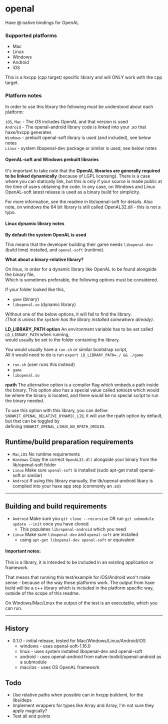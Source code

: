 # openal

Haxe @:native bindings for OpenAL

### Supported platforms 

- Mac
- Linux
- Windows
- Android
- iOS

This is a hxcpp (cpp target) specific library and will ONLY work with the cpp target.

### Platform notes

In order to use this library the following must be understood about each platform:

`iOS`, `Mac` - The OS includes OpenAL and that version is used   
`Android` - The openal-android library code is linked into your .so that haxe/hxcpp generates   
`Windows` - prebuilt openal-soft library is used (and included), see below notes   
`Linux` - system libopenal-dev package or similar is used, see below notes

#### OpenAL-soft and Windows prebuilt libraries

It's important to take note that the **OpenAL libraries are generally required to be linked dynamically** (because of LGPL licensing).
There is a case where you can statically link, but this is only if your source is made public at the time of users obtaining the code.
In any case, on Windows and Linux OpenAL-soft latest release is used as a binary build for simplicity.

For more information, see the readme in lib/openal-soft for details.
Also note, on windows the 64 bit library is still called OpenAL32.dll - this is not a typo.

#### Linux dynamic library notes

**By default the system OpenAL is used**

This means that the developer building their game needs `libopenal-dev` (build time) installed, and `openal-soft` (runtime).

**What about a binary-relative library?**

On linux, in order for a dynamic library like OpenAL to be found alongside the binary file,   
Which is sometimes preferable, the following options must be considered.

If your folder looked like this,   

- `game` (binary)
- `libopenal.so` (dynamic library)

Without one of the below options, it will fail to find the library.   
_(That is unless the system has the library installed somewhere already)_.

**LD_LIBRARY_PATH option**
An environment variable has to be set called `LD_LIBRARY_PATH` when running,   
would usually be set to the folder containing the library.

You would usually have a `run.sh` or similar bootstrap script,   
All it would need to do is run `export LD_LIBRARY_PATH=./ && ./game`   

- `run.sh` (user runs this instead)
- `game`
- `libopenal.so`

**rpath**
The alternative option is a compiler flag which embeds a path inside the binary.
This option also has a special value called `$ORIGIN` which would be where the binary is located,
and there would be no special script to run the binary needed.

To use this option with this library, you can define `SNOWKIT_OPENAL_RELATIVE_DYNAMIC_LIB`,
it will use the rpath option by default, but that can be toggled by   
defining `SNOWKIT_OPENAL_LINUX_NO_RPATH_ORIGIN`.


## Runtime/build preparation requirements

- `Mac`,`iOS` No runtime requirements
- `Windows` Copy the correct `OpenAL32.dll` alongside your binary from the lib/openal-soft folder
- `Linux` Make sure `openal-soft` is installed (sudo apt-get install openal-soft or similar)
- `Android` If using this library manually, the lib/openal-android libary is compiled into your haxe app step (commonly an .so)

---

## Building and build requirements

- `Android` Make sure you `git clone --recursive`  OR run `git submodule update --init` once you have cloned.    
    - This populates `lib/openal-android` which you need
- `Linux` Make sure `libopenal-dev` and `openal-soft` are installed
    - using `apt-get libopenal-dev openal-soft` or equivalent

#### Important notes:   

This is a library, it is intended to be included in an existing application or framework.

That means that running this test/example for iOS/Android won't make sense - because of the way those platforms work.
The output from haxe build will be a c++ library which is included in the platform specific way, outside of the scope of this readme.

On Windows/Mac/Linux the output of the test is an executable, which you can run.

---

## History

- 0.1.0 - initial release, tested for Mac/Windows/Linux/Android/iOS
	- windows - uses openal-soft-1.16.0
    - linux - uses system installed libopenal-dev and openal-soft
	- android - uses openal-android from native-toolkit/openal-android as a submodule
    - mac/ios - uses OS OpenAL framework

## Todo

- Use relative paths when possible can in hxcpp buildxml, for the libs/deps
- Implement wrappers for types like Array<Int> and Array<Bool>, I'm not sure they apply magically?
- Test all end points
